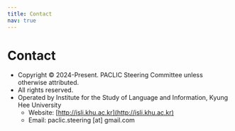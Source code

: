 ```yaml
---
title: Contact
nav: true
---
```


# Contact

- Copyright © 2024-Present. PACLIC Steering Committee unless otherwise attributed.
- All rights reserved.
- Operated by Institute for the Study of Language and Information, Kyung Hee University
  - Website: [http://isli.khu.ac.kr](http://isli.khu.ac.kr)
  - Email: paclic.steering [at] gmail.com
